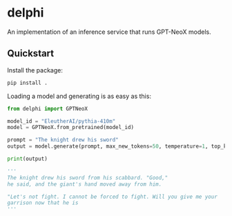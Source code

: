 # delphi
An implementation of an inference service that runs GPT-NeoX models.

## Quickstart
Install the package:

```bash
pip install .
```

Loading a model and generating is as easy as this:

```python
from delphi import GPTNeoX

model_id = "EleutherAI/pythia-410m"
model = GPTNeoX.from_pretrained(model_id)

prompt = "The knight drew his sword"
output = model.generate(prompt, max_new_tokens=50, temperature=1, top_k=50)

print(output)

'''
The knight drew his sword from his scabbard. "Good,"
he said, and the giant's hand moved away from him.

"Let's not fight. I cannot be forced to fight. Will you give me your
garrison now that he is
'''
```

